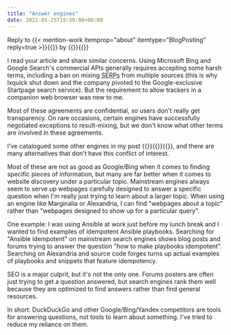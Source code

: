 ```yaml
---
title: "Answer engines"
date: 2022-05-25T19:59:08+00:00
---
```

<p role="note">
Reply to {{< mention-work itemprop="about" itemtype="BlogPosting" reply=true >}}{{<cited-work name="Is DuckDuckGo, DuckDuckDone?" extraName="headline" url="https://kevq.uk/is-duckduckgo-duckduckdone/">}} by {{<indieweb-person first-name="Kev" last-name="Quirk" url="https://kevq.uk/about/" itemprop="author">}}{{</mention-work>}}
</p>

I read your article and share similar concerns. Using Microsoft Bing and Google Search's commercial APIs generally requires accepting some harsh terms, including a ban on mixing <abbr title="Search Engine Result Pages">SERPs</abbr> from multiple sources (this is why Ixquick shut down and the company pivoted to the Google-exclusive Startpage search service). But the requirement to allow trackers in a companion web browser was new to me.

Most of these agreements are confidential, so users don't really get transparency. On rare occasions, certain engines have successfully negotiated exceptions to result-mixing, but we don't know what other terms are involved in these agreements.

I've catalogued some other engines in my post {{<mention-work itemprop="citation" itemtype="BlogPosting">}}{{<cited-work name="A look at search engines with their own indexes" url="https://seirdy.one/2021/03/10/search-engines-with-own-indexes.html" extraName="headline">}}{{</mention-work>}}, and there are many alternatives that don't have this conflict of interest.

Most of these are not as good as Google/Bing when it comes to finding specific pieces of information, but many are far better when it comes to website discovery under a particular topic. Mainstream engines always seem to serve up webpages carefully designed to answer a specific question when I'm really just trying to learn about a larger topic. When using an engine like Marginalia or Alexandria, I can find "webpages about a topic" rather than "webpages designed to show up for a particular query".

One example: I was using Ansible at work just before my lunch break and I wanted to find examples of idempotent Ansible playbooks. Searching for "Ansible idempotent" on mainstream search engines shows blog posts and forums trying to answer the question "how to make playbooks idempotent". Searching on Alexandria and source code forges turns up actual examples of playbooks and snippets that feature idempotency.

SEO is a major culprit, but it's not the only one. Forums posters are often just trying to get a question answered, but search engines rank them well because they are optimized to find answers rather than find general resources.

In short: DuckDuckGo and other Google/Bing/Yandex competitors are tools for answering questions, not tools to learn about something. I've tried to reduce my reliance on them.
